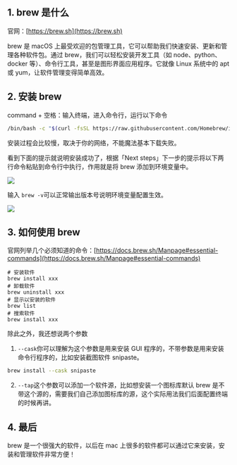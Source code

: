 ## 1. brew 是什么
官网：[https://brew.sh](https://brew.sh)

brew 是 macOS 上最受欢迎的包管理工具，它可以帮助我们快速安装、更新和管理各种软件包。通过 brew，我们可以轻松安装开发工具（如 node、python、docker 等）、命令行工具，甚至是图形界面应用程序。它就像 Linux 系统中的 apt 或 yum，让软件管理变得简单高效。

## 2. 安装 brew
command + 空格：输入终端，进入命令行，运行以下命令

```bash
/bin/bash -c "$(curl -fsSL https://raw.githubusercontent.com/Homebrew/install/HEAD/install.sh)"
```

安装过程会比较慢，取决于你的网络，不能魔法基本下载失败。

看到下面的提示就说明安装成功了，根据「Next steps」下一步的提示将以下两行命令粘贴到命令行中执行，作用就是将 brew 添加到环境变量中。

![](https://cdn.nlark.com/yuque/0/2024/png/1863084/1718722869768-6b0acebb-f946-4993-8e50-771fe4c2b08f.png)

输入 `brew -v`可以正常输出版本号说明环境变量配置生效。

![](https://cdn.nlark.com/yuque/0/2024/png/1863084/1718722992369-44182927-f80b-4c2b-85d4-27546420e147.png)

## 3. 如何使用 brew
官网列举几个必须知道的命令：[https://docs.brew.sh/Manpage#essential-commands](https://docs.brew.sh/Manpage#essential-commands)

```shell
# 安装软件
brew install xxx
# 卸载软件
brew uninstall xxx
# 显示以安装的软件
brew list
# 搜索软件
brew install xxx
```

除此之外，我还想说两个参数

1. `--cask`你可以理解为这个参数是用来安装 GUI 程序的，不带参数是用来安装命令行程序的，比如安装截图软件 snipaste。

```bash
brew install --cask snipaste
```

2. `--tap`这个参数可以添加一个软件源，比如想安装一个图标库默认 brew 是不带这个源的，需要我们自己添加图标库的源，这个实际用法我们后面配置终端的时候再讲。

## 4. 最后
brew 是一个很强大的软件，以后在 mac 上很多的软件都可以通过它来安装，安装和管理软件非常方便！


